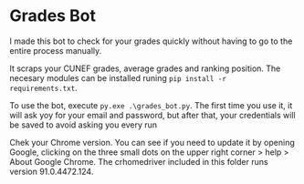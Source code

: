 # Grades Bot

I made this bot to check for your grades quickly without having to
go to the entire process manually.

It scraps your CUNEF grades, average grades and ranking position.
The necesary modules can be installed 
runing `pip install -r requirements.txt`.

To use the bot, execute `py.exe .\grades_bot.py`. The first time you use it,
it will ask yoy for your email and password, but after that, your
credentials will be saved to avoid asking you every run

Chek your Chrome version. You can see if you need to update it by opening
Google, clicking on the three small dots on the upper right
corner > help > About Google Chrome. The crhomedriver included in this
folder runs version 91.0.4472.124.
